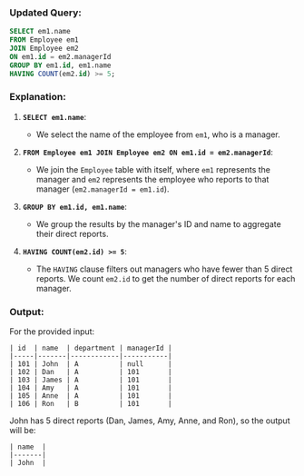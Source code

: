 ### Updated Query:

```sql
SELECT em1.name
FROM Employee em1
JOIN Employee em2
ON em1.id = em2.managerId
GROUP BY em1.id, em1.name
HAVING COUNT(em2.id) >= 5;
```

### Explanation:

1. **`SELECT em1.name`**:
   - We select the name of the employee from `em1`, who is a manager.

2. **`FROM Employee em1 JOIN Employee em2 ON em1.id = em2.managerId`**:
   - We join the `Employee` table with itself, where `em1` represents the manager and `em2` represents the employee who reports to that manager (`em2.managerId = em1.id`).

3. **`GROUP BY em1.id, em1.name`**:
   - We group the results by the manager's ID and name to aggregate their direct reports.

4. **`HAVING COUNT(em2.id) >= 5`**:
   - The `HAVING` clause filters out managers who have fewer than 5 direct reports. We count `em2.id` to get the number of direct reports for each manager.

### Output:

For the provided input:

```
| id  | name  | department | managerId |
|-----|-------|------------|-----------|
| 101 | John  | A          | null      |
| 102 | Dan   | A          | 101       |
| 103 | James | A          | 101       |
| 104 | Amy   | A          | 101       |
| 105 | Anne  | A          | 101       |
| 106 | Ron   | B          | 101       |
```

John has 5 direct reports (Dan, James, Amy, Anne, and Ron), so the output will be:

```
| name  |
|-------|
| John  |
```